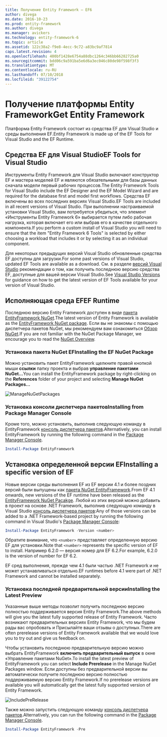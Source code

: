 ```yaml
---
title: Получение Entity Framework — EF6
author: divega
ms.date: 2016-10-23
ms.prod: entity-framework
ms.author: divega
ms.manager: avickers
ms.technology: entity-framework-6
ms.topic: article
ms.assetid: 122c38a2-f9e8-4ecc-9c72-a83bc9af7814
caps.latest.revision: 4
ms.openlocfilehash: 400bf1428e6754a88dbc1264c346bb66282725a0
ms.sourcegitcommit: bdd06c9a591ba5e6d6a3ec046c80de98f598f3f3
ms.translationtype: MT
ms.contentlocale: ru-RU
ms.lasthandoff: 07/10/2018
ms.locfileid: "39122754"
---
```

# <a name="get-entity-framework"></a><span data-ttu-id="2dd30-102">Получение платформы Entity Framework</span><span class="sxs-lookup"><span data-stu-id="2dd30-102">Get Entity Framework</span></span>
<span data-ttu-id="2dd30-103">Платформа Entity Framework состоит из средства EF для Visual Studio и среды выполнения EF.</span><span class="sxs-lookup"><span data-stu-id="2dd30-103">Entity Framework is made up of the EF Tools for Visual Studio and the EF Runtime.</span></span>

## <a name="ef-tools-for-visual-studio"></a><span data-ttu-id="2dd30-104">Средства EF для Visual Studio</span><span class="sxs-lookup"><span data-stu-id="2dd30-104">EF Tools for Visual Studio</span></span>

<span data-ttu-id="2dd30-105">Инструменты Entity Framework для Visual Studio включают конструктор EF и мастера моделей EF и являются обязательными для базы данных сначала модели первый рабочих процессов.</span><span class="sxs-lookup"><span data-stu-id="2dd30-105">The Entity Framework Tools for Visual Studio include the EF Designer and the EF Model Wizard and are required for the database first and model first workflows.</span></span> <span data-ttu-id="2dd30-106">Средства EF включены во всех последних версиях Visual Studio.</span><span class="sxs-lookup"><span data-stu-id="2dd30-106">EF Tools are included in all recent versions of Visual Studio.</span></span> <span data-ttu-id="2dd30-107">При выполнении настраиваемой установки Visual Studio, вам потребуется убедиться, что элемент «Инструменты Entity Framework 6» выбирается путем либо рабочая нагрузка, которая включает его или выбрав его в качестве отдельного компонента.</span><span class="sxs-lookup"><span data-stu-id="2dd30-107">If you perform a custom install of Visual Studio you will need to ensure that the item "Entity Framework 6 Tools" is selected by either choosing a workload that includes it or by selecting it as an individual component.</span></span>

<span data-ttu-id="2dd30-108">Для некоторых предыдущих версий Visual Studio обновленные средства EF доступны для загрузки.</span><span class="sxs-lookup"><span data-stu-id="2dd30-108">For some past versions of Visual Studio, updated EF Tools are available as a download.</span></span> <span data-ttu-id="2dd30-109">См. в разделе [версий Visual Studio](~/ef6/what-is-new/visual-studio.md) рекомендации о том, как получить последнюю версию средства EF, доступные для вашей версии Visual Studio.</span><span class="sxs-lookup"><span data-stu-id="2dd30-109">See [Visual Studio Versions](~/ef6/what-is-new/visual-studio.md) for guidance on how to get the latest version of EF Tools available for your version of Visual Studio.</span></span>

## <a name="ef-runtime"></a><span data-ttu-id="2dd30-110">Исполняющая среда EF</span><span class="sxs-lookup"><span data-stu-id="2dd30-110">EF Runtime</span></span>

<span data-ttu-id="2dd30-111">Последнюю версию Entity Framework доступен в виде [пакета EntityFramework NuGet](http://nuget.org/packages/EntityFramework/).</span><span class="sxs-lookup"><span data-stu-id="2dd30-111">The latest version of Entity Framework is available as the [EntityFramework NuGet package](http://nuget.org/packages/EntityFramework/).</span></span> <span data-ttu-id="2dd30-112">Если вы не знакомы с помощью диспетчера пакетов NuGet, мы рекомендуем вам ознакомиться [Обзор NuGet](https://docs.microsoft.com/nuget/consume-packages/overview-and-workflow).</span><span class="sxs-lookup"><span data-stu-id="2dd30-112">If you are not familiar with the NuGet Package Manager, we encourage you to read the [NuGet Overview](https://docs.microsoft.com/nuget/consume-packages/overview-and-workflow).</span></span>

### <a name="installing-the-ef-nuget-package"></a><span data-ttu-id="2dd30-113">Установка пакета NuGet EF</span><span class="sxs-lookup"><span data-stu-id="2dd30-113">Installing the EF NuGet Package</span></span>

<span data-ttu-id="2dd30-114">Можно установить пакет EntityFramework щелкните правой кнопкой мыши **ссылки** папку проекта и выбрав **управление пакетами NuGet...**</span><span class="sxs-lookup"><span data-stu-id="2dd30-114">You can install the EntityFramework package by right-clicking on the **References** folder of your project and selecting **Manage NuGet Packages…**</span></span>

![ManageNuGetPackages](~/ef6/media/managenugetpackages.png)

### <a name="installing-from-package-manager-console"></a><span data-ttu-id="2dd30-116">Установка консоли диспетчера пакетов</span><span class="sxs-lookup"><span data-stu-id="2dd30-116">Installing from Package Manager Console</span></span>

<span data-ttu-id="2dd30-117">Кроме того, можно установить, выполнив следующую команду в EntityFramework [консоль диспетчера пакетов](http://docs.nuget.org/docs/start-here/using-the-package-manager-console).</span><span class="sxs-lookup"><span data-stu-id="2dd30-117">Alternatively, you can install EntityFramework by running the following command in the [Package Manager Console](http://docs.nuget.org/docs/start-here/using-the-package-manager-console).</span></span>

``` powershell
Install-Package EntityFramework
```

## <a name="installing-a-specific-version-of-ef"></a><span data-ttu-id="2dd30-118">Установка определенной версии EF</span><span class="sxs-lookup"><span data-stu-id="2dd30-118">Installing a specific version of EF</span></span>

<span data-ttu-id="2dd30-119">Новые версии среды выполнения EF из EF версии 4.1 и более поздних версий были выпущены как [пакета NuGet EntityFramework](https://www.nuget.org/packages/EntityFramework/).</span><span class="sxs-lookup"><span data-stu-id="2dd30-119">From EF 4.1 onwards, new versions of the EF runtime have been released as the [EntityFramework NuGet Pacakge](https://www.nuget.org/packages/EntityFramework/).</span></span> <span data-ttu-id="2dd30-120">Любой из этих версий можно добавить в проект на основе .NET Framework, выполнив следующую команду в Visual Studio [консоль диспетчера пакетов](http://docs.nuget.org/docs/start-here/using-the-package-manager-console):</span><span class="sxs-lookup"><span data-stu-id="2dd30-120">Any of those versions can be added to a .NET Framework-based project by running the following command in Visual Studio's [Package Manager Console](http://docs.nuget.org/docs/start-here/using-the-package-manager-console):</span></span>

``` powershell
Install-Package EntityFramework -Version <number>
```

<span data-ttu-id="2dd30-121">Обратите внимание, что `<number>` представляет определенную версию EF для установки.</span><span class="sxs-lookup"><span data-stu-id="2dd30-121">Note that `<number>` represents the specific version of EF to install.</span></span> <span data-ttu-id="2dd30-122">Например 6.2.0 — версия номер для EF 6.2.</span><span class="sxs-lookup"><span data-stu-id="2dd30-122">For example, 6.2.0 is the version of number for EF 6.2.</span></span>   

<span data-ttu-id="2dd30-123">EF сред выполнения, прежде чем 4.1 были частью .NET Framework и не может устанавливаться отдельно.</span><span class="sxs-lookup"><span data-stu-id="2dd30-123">EF runtimes before 4.1 were part of .NET Framework and cannot be installed separately.</span></span>

### <a name="installing-the-latest-preview"></a><span data-ttu-id="2dd30-124">Установка последней предварительной версии</span><span class="sxs-lookup"><span data-stu-id="2dd30-124">Installing the Latest Preview</span></span>

<span data-ttu-id="2dd30-125">Указанные выше методы позволит получить последнюю версию полностью поддерживается версия Entity Framework.</span><span class="sxs-lookup"><span data-stu-id="2dd30-125">The above methods will give you the latest fully supported release of Entity Framework.</span></span> <span data-ttu-id="2dd30-126">Часто возникают предварительных версиях Entity Framework, что мы будем рады вас опробовать и Присылайте ваши отзывы о доступных.</span><span class="sxs-lookup"><span data-stu-id="2dd30-126">There are often prerelease versions of Entity Framework available that we would love you to try out and give us feedback on.</span></span>

<span data-ttu-id="2dd30-127">Чтобы установить последнюю предварительную версию можно выбрать EntityFramework **включить предварительный выпуск** в окне «Управление пакетами NuGet».</span><span class="sxs-lookup"><span data-stu-id="2dd30-127">To install the latest preview of EntityFramework you can select **Include Prerelease** in the Manage NuGet Packages window.</span></span> <span data-ttu-id="2dd30-128">Если доступны без предварительной версии вы автоматически получите последнюю версию полностью поддерживаемую версию Entity Framework.</span><span class="sxs-lookup"><span data-stu-id="2dd30-128">If no prerelease versions are available you will automatically get the latest fully supported version of Entity Framework.</span></span>

![IncludePreRelease](~/ef6/media/includeprerelease.png)

<span data-ttu-id="2dd30-130">Также можно запустить следующую команду [консоль диспетчера пакетов](http://docs.nuget.org/docs/start-here/using-the-package-manager-console).</span><span class="sxs-lookup"><span data-stu-id="2dd30-130">Alternatively, you can run the following command in the [Package Manager Console](http://docs.nuget.org/docs/start-here/using-the-package-manager-console).</span></span>

``` powershell
Install-Package EntityFramework -Pre
```
